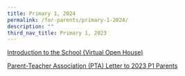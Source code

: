 ```yaml
---
title: Primary 1, 2024
permalink: /for-parents/primary-1-2024/
description: ""
third_nav_title: Primary 1, 2023
---
```

<p><a target="" href="https://sites.google.com/moe.edu.sg/openhouse2020/home">Introduction to the School (Virtual Open House)</a></p>
<a href="/files/PTA%20Letter%20to%202023%20P1%20Parents[1].pdf">Parent-Teacher Association (PTA) Letter to 2023 P1 Parents</a>